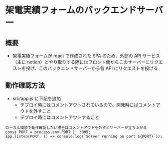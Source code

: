 # 架電実績フォームのバックエンドサーバー

## 概要

- 架電実績フォームが react で作成された SPA のため、外部の API サービス（主に notion）とやり取りする際にはフロント側からこのサーバーにリクエストを投げ、このバックエンドサーバーから各 API にリクエストを投げる

## 動作確認方法

- src/app.js に下記を追加
  - デプロイ時にはコメントアウトされているので、開発時にはコメントアウトを外すこと
  - デプロイ時にはコメントアウトすること

```
ローカル環境で動作確認したい場合はコメントアウトを外すとサーバーが立ち上がる
const PORT = process.env.PORT || 3005;
app.listen(PORT, () => console.log(`Server running on port ${PORT}`));
```
